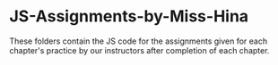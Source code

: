 # JS-Assignments-by-Miss-Hina

These folders contain the JS code for the assignments given for each chapter's practice by our instructors after completion of each chapter.
